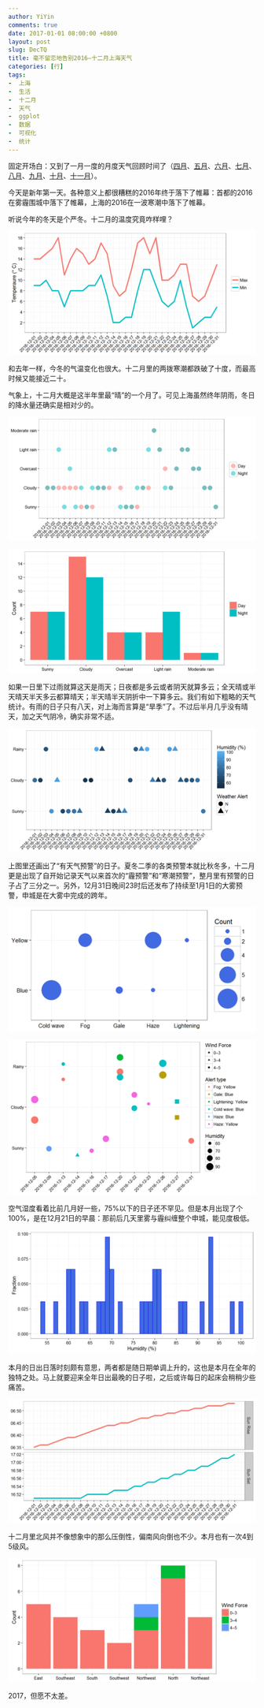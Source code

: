 ```yaml
---
author: YiYin
comments: true
date: 2017-01-01 08:00:00 +0800
layout: post
slug: DecTQ
title: 毫不留恋地告别2016—十二月上海天气
categories: [行]
tags:
-  上海
-  生活
-  十二月
-  天气
-  ggplot
-  数据
-  可视化
-  统计
---
```


固定开场白：又到了一月一度的月度天气回顾时间了（<a href="http://whyhow.github.io/2016/05/01/aprtq.html">四月</a>、<a href="http://whyhow.github.io/2016/06/01/maytq.html">五月</a>、<a href="http://whyhow.github.io/2016/07/01/juntq.html">六月</a>、<a href="http:/whyhow.github.io/2016/08/01/jultq.html">七月</a>、<a href="http://whyhow.github.io/2016/09/01/augtq.html">八月</a>、<a href="http://whyhow.github.io/2016/10/01/septq.html">九月</a>、<a href="http://whyhow.github.io/2016/11/01/octtq.html">十月</a>、<a href="http://whyhow.github.io/2016/12/01/novtq.html">十一月</a>）。

今天是新年第一天。各种意义上都很糟糕的2016年终于落下了帷幕：首都的2016在雾霾围城中落下了帷幕，上海的2016在一波寒潮中落下了帷幕。

听说今年的冬天是个严冬。十二月的温度究竟咋样哩？

![](/public/images/Dec/ondo.png)

和去年一样，今冬的气温变化也很大。十二月里的两拨寒潮都跌破了十度，而最高时候又能接近二十。

气象上，十二月大概是这半年里最“晴”的一个月了。可见上海虽然终年阴雨，冬日的降水量还确实是相对少的。

![](/public/images/Dec/tenkou.png)

![](/public/images/Dec/tenkou2.png)

如果一日里下过雨就算这天是雨天；日夜都是多云或者阴天就算多云；全天晴或半天晴天半天多云都算晴天；半天晴半天阴折中一下算多云。我们有如下粗略的天气统计。有雨的日子只有八天，对上海而言算是“旱季”了。不过后半月几乎没有晴天，加之天气阴冷，确实非常不适。

![](/public/images/Dec/tenkouall.png)

上图里还画出了“有天气预警”的日子。夏冬二季的各类预警本就比秋冬多，十二月更是出现了自开始记录天气以来首次的“霾预警”和“寒潮预警”，整月里有预警的日子占了三分之一。另外，12月31日晚间23时后还发布了持续至1月1日的大雾预警，申城是在大雾中完成的跨年。

![](/public/images/Dec/alert.png)

![](/public/images/Dec/alert2.png)

空气湿度看着比前几月好一些，75%以下的日子还不罕见。但是本月出现了个100%，是在12月21日的早晨：那前后几天里雾与霾纠缠整个申城，能见度极低。

![](/public/images/Dec/humi.png)

本月的日出日落时刻颇有意思，两者都是随日期单调上升的，这也是本月在全年的独特之处。马上就要迎来全年日出最晚的日子啦，之后或许每日的起床会稍稍少些痛苦。

![](/public/images/Dec/taiyo.png)

十二月里北风并不像想象中的那么压倒性，偏南风向倒也不少。本月也有一次4到5级风。

![](/public/images/Dec/wind.png)

2017，但愿不太差。